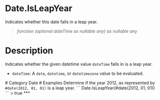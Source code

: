 ﻿# Date.IsLeapYear
Indicates whether this date falls in a leap year.
> _function (optional dateTime as nullable any) as nullable any_
# Description 
Indicates whether the given datetime value <code>dateTime</code> falls in is a leap year. 
 <ul>
        <li><code>dateTime</code>: A <code>date</code>, <code>datetime</code>, or <code>datetimezone</code> value to be evaluated.</li>        
      </ul>
# Category 
Date
# Examples 
Determine if the year 2012, as represented by <code>#date(2012, 01, 01)</code> is a leap year.
```
Date.IsLeapYear(#date(2012, 01, 01))
```
> true
***
